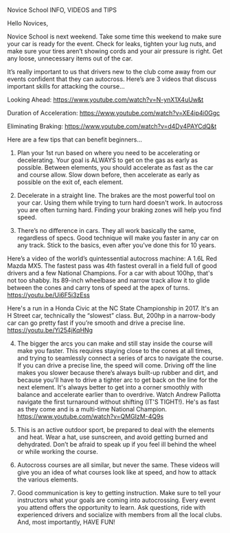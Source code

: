Novice School INFO, VIDEOS and TIPS

Hello Novices,

Novice School is next weekend. Take some time this weekend to make sure your car is ready for the event. Check for leaks, tighten your lug nuts, and make sure your tires aren’t showing cords and your air pressure is right. Get any loose, unnecessary items out of the car.

It’s really important to us that drivers new to the club come away from our events confident that they can autocross. Here’s are 3 videos that discuss important skills for attacking the course…

Looking Ahead:
https://www.youtube.com/watch?v=N-ynX1X4uUw&t

Duration of Acceleration: 
https://www.youtube.com/watch?v=XE4ip4i0Ggc

Eliminating Braking:
https://www.youtube.com/watch?v=d4Dy4PAYCdQ&t

Here are a few tips that can benefit beginners...

1.	Plan your 1st run based on where you need to be accelerating or decelerating. Your goal is ALWAYS to get on the gas as early as possible. Between elements, you should accelerate as fast as the car and course allow. Slow down before, then accelerate as early as possible on the exit of, each element. 

2.	Decelerate in a straight line. The brakes are the most powerful tool on your car. Using them while trying to turn hard doesn't work. In autocross you are often turning hard. Finding your braking zones will help you find speed.

3.	There’s no difference in cars. They all work basically the same, regardless of specs. Good technique will make you faster in any car on any track. Stick to the basics, even after you've done this for 10 years.

Here’s a video of the world’s quintessential autocross machine: A 1.6L Red Mazda MX5. The fastest pass was 4th fastest overall in a field full of good drivers and a few National Champions. For a car with about 100hp, that's not too shabby. Its 89-inch wheelbase and narrow track allow it to glide between the cones and carry tons of speed at the apex of turns.
https://youtu.be/Ui6F5i3zEss

Here's a run in a Honda Civic at the NC State Championship in 2017. It's an H Street car, technically the “slowest” class. But, 200hp in a narrow-body car can go pretty fast if you’re smooth and drive a precise line.
https://youtu.be/Yi254jKqHNg

4.	The bigger the arcs you can make and still stay inside the course will make you faster. This requires staying close to the cones at all times, and trying to seamlessly connect a series of arcs to navigate the course. If you can drive a precise line, the speed will come. Driving off the line makes you slower because there’s always built-up rubber and dirt, and because you'll have to drive a tighter arc to get back on the line for the next element. It's always better to get into a corner smoothly with balance and accelerate earlier than to overdrive. Watch Andrew Pallotta navigate the first turnaround without shifting (IT'S TIGHT!).  He's as fast as they come and is a multi-time National Champion.
https://www.youtube.com/watch?v=QMGIzM-4Q9s

5.	This is an active outdoor sport, be prepared to deal with the elements and heat. Wear a hat, use sunscreen, and avoid getting burned and dehydrated. Don’t be afraid to speak up if you feel ill behind the wheel or while working the course. 

6.	Autocross courses are all similar, but never the same. These videos will give you an idea of what courses look like at speed, and how to attack the various elements. 

7.	Good communication is key to getting instruction. Make sure to tell your instructors what your goals are coming into autocrossing. Every event you attend offers the opportunity to learn. Ask questions, ride with experienced drivers and socialize with members from all the local clubs. And, most importantly, HAVE FUN! 
